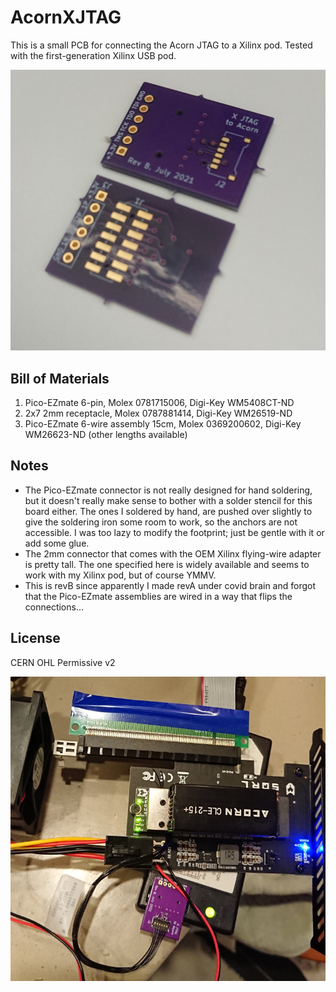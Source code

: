 # AcornXJTAG
This is a small PCB for connecting the Acorn JTAG to a Xilinx pod. Tested with the first-generation Xilinx USB pod.

![blurry PCB photo](pcb.jpg)

## Bill of Materials
1. Pico-EZmate 6-pin, Molex 0781715006, Digi-Key WM5408CT-ND
1. 2x7 2mm receptacle, Molex 0787881414, Digi-Key WM26519-ND
1. Pico-EZmate 6-wire assembly 15cm, Molex 0369200602, Digi-Key WM26623-ND (other lengths available)

## Notes
* The Pico-EZmate connector is not really designed for hand soldering, 
but it doesn't really make sense to bother with a solder stencil for this board either.
The ones I soldered by hand, are pushed over slightly to give the soldering iron some room to work,
so the anchors are not accessible. I was too lazy to modify the footprint; 
just be gentle with it or add some glue.
* The 2mm connector that comes with the OEM Xilinx flying-wire adapter is pretty tall.
The one specified here is widely available and seems to work with my Xilinx pod, but of course YMMV.
* This is revB since apparently I made revA under covid brain and forgot
that the Pico-EZmate assemblies are wired in a way that flips the connections...

## License
CERN OHL Permissive v2

![in use with Acorn and Xilinx pod](action.jpg)

